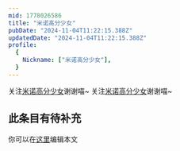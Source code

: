 ```yaml
---
mid: 1778026586
title: "米诺高分少女"
pubDate: "2024-11-04T11:22:15.388Z"
updatedDate: "2024-11-04T11:22:15.388Z"
profile:
  {
    Nickname: ["米诺高分少女"],
  }
---
```


关注[米诺高分少女](https://space.bilibili.com/1778026586)谢谢喵~ 关注[米诺高分少女](https://space.bilibili.com/1778026586)谢谢喵~

## 此条目有待补充
你可以在[这里](https://github.com/Yuhanawa/VTuber.ICU-Content/edit/master/v/米诺高分少女/index.md)编辑本文
